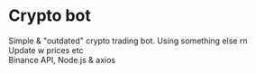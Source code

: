 # Crypto bot

Simple & "outdated" crypto trading bot. Using something else rn\
Update w prices etc\
Binance API, Node.js & axios